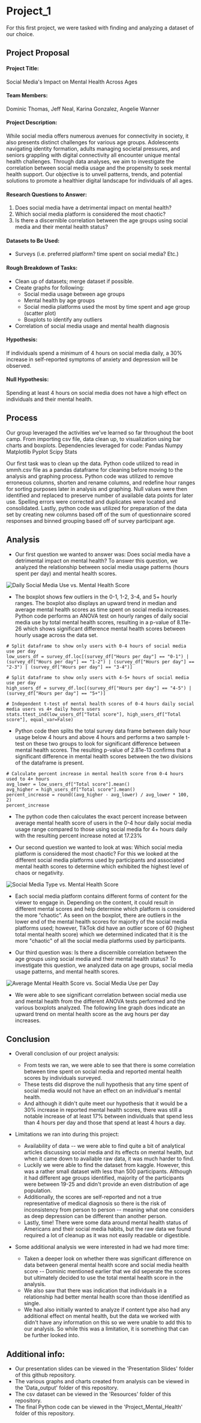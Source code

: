 # Project_1
For this first project, we were tasked with finding and analyzing a dataset of our choice. 

## Project Proposal

#### Project Title: 
Social Media's Impact on Mental Health Across Ages
#### Team Members: 
Dominic Thomas, Jeff Neal, Karina Gonzalez, Angelie Wanner
#### Project Description: 
While social media offers numerous avenues for connectivity in society, it also presents distinct challenges for various age groups. Adolescents navigating identity formation, adults managing societal pressures, and seniors grappling with digital connectivity all encounter unique mental health challenges. Through data analyses, we aim to investigate the correlation between social media usage and the propensity to seek mental health support. Our objective is to unveil patterns, trends, and potential solutions to promote a healthier digital landscape for individuals of all ages.
#### Research Questions to Answer:
1. Does social media have a detrimental impact on mental health?
2. Which social media platform is considered the most chaotic?
3. Is there a discernible correlation between the age groups using social media and their mental health status?
#### Datasets to Be Used:
* Surveys (i.e. preferred platform? time spent on social media? Etc.)
#### Rough Breakdown of Tasks: 
* Clean up of datasets; merge dataset if possible.
* Create graphs for following:
    - Social media usage between age groups
    - Mental health by age groups
	- Social media platforms used the most by time spent and age group (scatter plot)
    - Boxplots to identify any outliers
* Correlation of social media usage and mental health diagnosis
#### Hypothesis: 
If individuals spend a minimum of 4 hours on social media daily, a 30% increase in self-reported symptoms of anxiety and depression will be observed.
#### Null Hypothesis: 
Spending at least 4 hours on social media does not have a high effect on individuals and their mental health.

## Process
Our group leveraged the activities we've learned so far throughout the boot camp. From importing csv file, data clean up, to visualization using bar charts and boxplots.
Dependencies leveraged for code:
    Pandas
    Numpy
    Matplotlib Pyplot
    Scipy Stats

Our first task was to clean up the data. Python code utilized to read in smmh.csv file as a pandas dataframe for cleaning before moving to the analysis and graphing process. Python code was utilized to remove erroneous columns, shorten and rename columns, and redefine hour ranges for sorting purposes later in analysis and graphing. Null values were then identified and replaced to preserve number of available data points for later use. Spelling errors were corrected and duplicates were located and consolidated. Lastly, python code was utilized for preparation of the data set by creating new columns based off of the sum of questionnaire scored responses and binned grouping based off of survey participant age.

## Analysis
* Our first question we wanted to answer was: Does social media have a detrimental impact on mental health? To answer this question, we analyzed the relationship between social media usage patterns (hours spent per day) and mental health scores.

![Daily Social Media Use vs. Mental Health Score](https://github.com/DominicT1995/Project_1/blob/main/Data_output/hours_used_vs_mhs_boxplot.png)
- The boxplot shows few outliers in the 0-1, 1-2, 3-4, and 5+ hourly ranges. The boxplot also displays an upward trend in median and average mental health scores as time spent on social media increases. Python code performs an ANOVA test on hourly ranges of daily social media use by total mental health scores, resulting in a p-value of 8.11e-26 which shows significant difference mental health scores between hourly usage across the data set.

```
# Split dataframe to show only users with 0-4 hours of social media use per day
low_users_df = survey_df.loc[(survey_df["Hours per day"] == "0-1") | (survey_df["Hours per day"] == "1-2") | (survey_df["Hours per day"] == "2-3") | (survey_df["Hours per day"] == "3-4")]

# Split dataframe to show only users with 4-5+ hours of social media use per day
high_users_df = survey_df.loc[(survey_df["Hours per day"] == "4-5") | (survey_df["Hours per day"] == "5+")]

# Independent t-test of mental health scores of 0-4 hours daily social media users vs 4+ daily hours users
stats.ttest_ind(low_users_df["Total score"], high_users_df["Total score"], equal_var=False)
```
- Python code then splits the total survey data frame between daily hour usage below 4 hours and above 4 hours and performs a two sample t-test on these two groups to look for significant difference between mental health scores. The resulting p-value of 2.81e-13 confirms that a significant difference in mental health scores between the two divisions of the dataframe is present.

```
# Calculate percent increase in mental health score from 0-4 hours used to 4+ hours
avg_lower = low_users_df["Total score"].mean()
avg_higher = high_users_df["Total score"].mean()
percent_increase = round((avg_higher - avg_lower) / avg_lower * 100, 2)
percent_increase
```
- The python code then calculates the exact percent increase between average mental health score of users in the 0-4 hour daily social media usage range compared to those using social media for 4+ hours daily with the resulting percent increase noted at 17.23%

* Our second question we wanted to look at was: Which social media platform is considered the most chaotic? For this we looked at the different social media platforms used by participants and associated mental health scores to determine which exhibited the highest level of chaos or negativity.

![Social Media Type vs. Mental Health Score](https://github.com/DominicT1995/Project_1/blob/main/Data_output/platforms_vs_mhscore_boxplot.png)
- Each social media platform contains different forms of content for the viewer to engage in. Depending on the content, it could result in different mental scores and help determine which platform is considered the more “chaotic”. As seen on the boxplot, there are outliers in the lower end of the mental health scores for majority of the social media platforms used; however, TikTok did have an outlier score of 60 (highest total mental health score) which we determined indicated that it is the more "chaotic" of all the social media platforms used by participants.

* Our third question was: Is there a discernible correlation between the age groups using social media and their mental health status? To investigate this question, we analyzed data on age groups, social media usage patterns, and mental health scores.

![Average Mental Health Score vs. Social Media Use per Day](https://github.com/DominicT1995/Project_1/blob/main/Data_output/avg_mhs_vs_hours_used_by_age_multiline_graph.png)
- We were able to see significant correlation between social media use and mental health from the different ANOVA tests performed and the various boxplots analyzed. The following line graph does indicate an upward trend on mental health score as the avg hours per day increases.

## Conclusion
* Overall conclusion of our project analysis:
    - From tests we ran, we were able to see that there is some correlation between time spent on social media and reported mental health scores by individuals surveyed.
    - These tests did disprove the null hypothesis that any time spent of social media would not have an effect on an individual's mental health. 
    - And although it didn't quite meet our hypothesis that it would be a 30% increase in reported mental health scores, there was still a notable increase of at least 17% between individuals that spend less than 4 hours per day and those that spend at least 4 hours a day.

* Limitations we ran into during this project:
    - Availability of data -- we were able to find quite a bit of analytical articles discussing social media and its effects on mental health, but when it came down to available raw data, it was much harder to find.
    - Luckily we were able to find the dataset from kaggle. However, this was a rather small dataset with less than 500 participants. Although it had different age groups identified, majority of the participants were between 19-25 and didn't provide an even distribution of age population.
    - Additionally, the scores are self-reported and not a true representative of medical diagnosis so there is the risk of inconsistency from person to person -- meaning what one considers as deep depression can be different than another person.
    - Lastly, time! There were some data around mental health status of Americans and their social media habits, but the raw data we found required a lot of cleanup as it was not easily readable or digestible.

* Some additional analysis we were interested in had we had more time:
    - Taken a deeper look on whether there was significant difference on data between general mental health score and social media health score -- Dominic mentioned earlier that we did seperate the scores but ultimately decided to use the total mental health score in the analysis.
    - We also saw that there was indication that individuals in a relationship had better mental health score than those identified as single.
    - We had also initially wanted to analyze if content type also had any additional effect on mental health, but the data we worked with didn't have any information on this so we were unable to add this to our analysis. So while this was a limitation, it is something that can be further looked into.

## Additional info:
- Our presentation slides can be viewed in the 'Presentation Slides' folder of this github repository. 
- The various graphs and charts created from analysis can be viewed in the 'Data_output' folder of this repository.
- The csv dataset can be viewed in the 'Resources' folder of this repository.
- The final Python code can be viewed in the 'Project_Mental_Health' folder of this repository.


